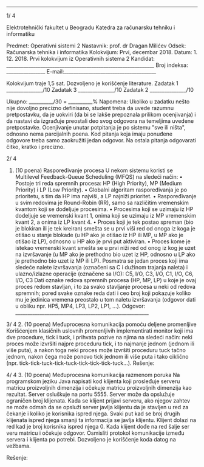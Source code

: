 --------------------------------------------------------------------------------


1/  4 
 
Elektrotehnički fakultet u Beogradu 
Katedra za računarsku tehniku i informatiku 
 
Predmet: Operativni sistemi 2 
Nastavnik: prof. dr Dragan Milićev 
Odsek: Računarska tehnika i informatika 
Kolokvijum: Prvi,    decembar 2018. 
Datum: 1. 12. 2018. 
Prvi kolokvijum iz Operativnih sistema 2 
Kandidat: _____________________________________________________________ 
Broj indeksa: ________________  E-mail:______________________________________ 
 
Kolokvijum traje 1,5 sat. Dozvoljeno je korišćenje literature. 
Zadatak 1 _______________/10   Zadatak 3 _______________/10 
Zadatak 2 _______________/10    
 
Ukupno: __________/30 = __________% 
Napomena: Ukoliko u zadatku nešto nije dovoljno precizno definisano, student treba da 
uvede razumnu pretpostavku, da je uokviri (da bi se lakše prepoznala prilikom ocenjivanja) i 
da  nastavi  da  izgrađuje  preostali  deo  svog  odgovora  na  temeljima  uvedene  pretpostavke. 
Ocenjivanje unutar potpitanja je po sistemu "sve ili ništa", odnosno nema parcijalnih poena. 
Kod pitanja koja imaju ponuđene odgovore treba samo zaokružiti jedan odgovor. Na ostala 
pitanja odgovarati čitko, kratko i precizno. 
 

2/  4 
1. (10 poena) Raspoređivanje procesa 
U nekom sistemu koristi se Multilevel Feedback-Queue Scheduling (MFQS) na sledeći način: 
• Postoje tri reda spremnih procesa: HP (High  Priority), MP (Medium  Priority) i LP 
(Low Priority). 
• Globalni  algoritam  raspoređivanja  je  po  prioritetu,  s  tim  da  HP  ima  najviši,  a  LP 
najniži prioritet. 
• Raspoređivanje  u  svim  redovima  je Round-Robin (RR),  samo  sa  različitim 
vremenskim kvantom koji se dodeljuje procesima. 
• Procesima  koji  se  uzimaju  iz  HP  dodeljuje  se  vremenski  kvant 1,  onima  koji  se 
uzimaju iz MP vremenskim kvant 2, a onima iz LP kvant 4. 
• Proces koji je tek postao spreman (bio je blokiran ili je tek kreiran) smešta se u prvi 
viši red od onoga iz koga je otišao u stanje blokade (u HP ako je otišao iz HP ili MP, u 
MP ako je otišao iz LP), odnosno u HP ako je prvi put aktiviran. 
• Proces kome je istekao vremenski kvant smešta se u prvi niži red od onog iz kog je 
uzet  na  izvršavanje  (u MP ako  je  prethodno  bio  uzet  iz  HP,  odnosno  u  LP  ako  je 
prethodno bio uzet iz MP ili LP). 
Posmatra  se  jedan  proces  koji  ima  sledeće  nalete  izvršavanja (označeni  sa  C  i  dužinom 
trajanja naleta) i ulazno/izlazne operacije (označene sa I/O): 
C5, I/O, C3, I/O, C1, I/O, C6, I/O, C3 
Dati oznake redova spremnih procesa (HP, MP, LP) u koje je ovaj proces redom stavljan, i to 
za svako stavljanje procesa u neki od redova spremnih; pored svake oznake reda dati i ceo 
broj koji pokazuje koliko mu je jedinica vremena preostalo u tom naletu izvršavanja (odgovor 
dati u obliku npr. HP5, MP4, LP3, LP2, LP1, ...). 
Odgovor: _______________________________________________________ 
 
 

3/  4 
2. (10 poena) Međuprocesna komunikacija pomoću deljene promenljive 
Korišćenjem klasičnih uslovnih promenljivih implementirati monitor koji ima dve procedure, 
tick i tuck,  i  prihvata  pozive  na  njima  na  sledeći  način:  neki  proces  može  izvršiti  najpre 
proceduru tick, i to najmanje jednom (jednom ili više puta), a nakon toga neki proces može 
izvršiti proceduru tuck tačno jednom, nakon čega može ponovo tick jednom ili više puta i tako 
ciklično (npr. tick-tick-tuck-tick-tuck-tick-tick-tick-tuck...). 
Rešenje: 
 

4/  4 
3. (10 poena) Međuprocesna komunikacija razmenom poruka 
Na  programskom  jeziku  Java  napisati  kod klijenta koji prosleđuje  serveru  matricu 
proizvoljnih dimenzija i očekuje matricu proizvoljnih dimenzija kao rezultat. Server osluškuje 
na  portu  5555.  Server može  da  opslužuje  ograničen  broj klijenata.  Kada  se  klijent  prijavi 
serveru, ako  njegov zahtev ne može odmah da se opsluži server javlja klijentu da je stavljen u 
red za čekanje i koliko je korisnika ispred njega. Svaki put kad se broj drugih klijenata ispred 
njega smanji ta informacija se javlja klijentu. Klijent dolazi na red kad je broj korisnika ispred 
njega 0. Kada klijent dođe  na red šalje ser  veru matricu i očekuje odgovor. Osmisliti protokol 
komunikacije između servera i klijenta po potrebi. Dozvoljeno je korišćenje koda datog na 
vežbama. 
 
Rešenje: 
 